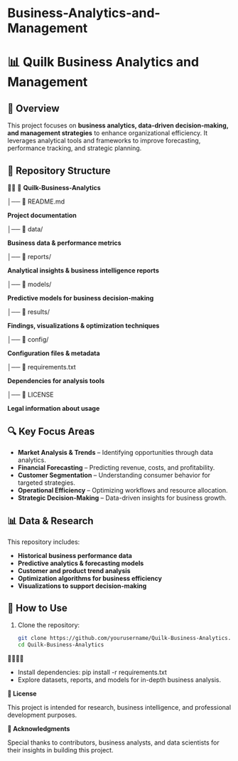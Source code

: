 # Business-Analytics-and-Management

# 📊 Quilk Business Analytics and Management

## 📌 Overview
This project focuses on **business analytics, data-driven decision-making, and management strategies** to enhance organizational efficiency. It leverages analytical tools and frameworks to improve forecasting, performance tracking, and strategic planning.

## 📁 Repository Structure


📂 **Quilk-Business-Analytics**

│── 📄 README.md    

**Project documentation**

│── 📂 data/   

**Business data & performance metrics**

│── 📂 reports/       

**Analytical insights & business intelligence reports**
 
│── 📂 models/      

**Predictive models for business decision-making**

│── 📂 results/              

**Findings, visualizations & optimization techniques**

│── 📂 config/   

**Configuration files & metadata**

│── 📄 requirements.txt       

**Dependencies for analysis tools**

│── 📄 LICENSE               

**Legal information about usage**

## 🔍 Key Focus Areas
- **Market Analysis & Trends** – Identifying opportunities through data analytics.
- **Financial Forecasting** – Predicting revenue, costs, and profitability.
- **Customer Segmentation** – Understanding consumer behavior for targeted strategies.
- **Operational Efficiency** – Optimizing workflows and resource allocation.
- **Strategic Decision-Making** – Data-driven insights for business growth.

## 📊 Data & Research
This repository includes:
- **Historical business performance data**
- **Predictive analytics & forecasting models**
- **Customer and product trend analysis**
- **Optimization algorithms for business efficiency**
- **Visualizations to support decision-making**

## 🚀 How to Use
1. Clone the repository:
   ```bash
   git clone https://github.com/yourusername/Quilk-Business-Analytics.git
   cd Quilk-Business-Analytics


- Install dependencies:
pip install -r requirements.txt
- Explore datasets, reports, and models for in-depth business analysis.
  
**📜 License**

This project is intended for research, business intelligence, and professional development purposes.

**🙌 Acknowledgments**

Special thanks to contributors, business analysts, and data scientists for their insights in building this project.
